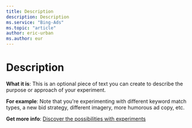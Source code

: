 ```yaml
---
title: Description
description: Description
ms.service: "Bing-Ads"
ms.topic: "article"
author: eric-urban
ms.author: eur
---
```


# Description

**What it is**: This is an optional piece of text you can create to describe the purpose or approach of your experiment.

**For example**: Note that you're experimenting with different keyword match types, a new bid strategy, different imagery, more humorous ad copy, etc.

**Get more info**: [Discover the possibilities with experiments](../hlp_BA_CONC_Experiments_About.md)


